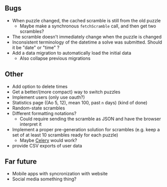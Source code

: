 ## Bugs

 * When puzzle changed, the cached scramble is still from the old puzzle
   * Maybe make a synchronous `fetchScramble` call, and then get two scrambles?
 * The scramble doesn't immediately change when the puzzle is changed
 * Inconsistent terminology of the datetime a solve was submitted. Should it be "date" or "time" ?
 * Add a data migration to automatically load the initial data
   * Also collapse previous migrations

## Other

 * Add option to delete times
 * Get a better/{more compact} way to switch puzzles
 * Implement users (only use oauth?)
 * Statistics page ((Ao 5, 12), mean 100, past `n` days) (kind of done)
 * Random-state scrambles
 * Different formatting notations?
   * Could require sending the scramble as JSON and have the browser interpret it
 * Implement a proper pre-generation solution for scrambles (e.g. keep a set of at least 10 scrambles ready for each puzzle)
   * Maybe [Celery](http://celeryproject.org/) would work?
 * provide CSV exports of user data

## Far future

 * Mobile apps with syncronization with website
 * Social media something thing?
